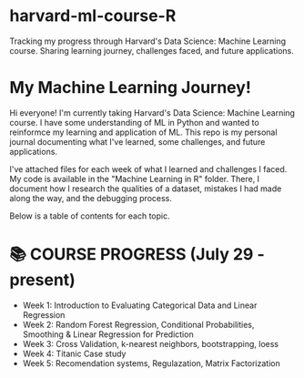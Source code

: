 # harvard-ml-course-R
Tracking my progress through Harvard's Data Science: Machine Learning course. Sharing learning journey, challenges faced, and future applications.

# My Machine Learning Journey!

Hi everyone! I'm currently taking Harvard's Data Science: Machine Learning course. I have some understanding of ML in Python and wanted to reinformce my learning and application of ML. This repo is my personal journal documenting what I've learned, some challenges, and future applications.

I've attached files for each week of what I learned and challenges I faced. 
My code is available in the "Machine Learning in R" folder. There, I document how I research the qualities of a dataset, mistakes I had made along the way, and the debugging process.

Below is a table of contents for each topic.

# 📚 COURSE PROGRESS (July 29 - present)
- Week 1: Introduction to Evaluating Categorical Data and Linear Regression
- Week 2: Random Forest Regression, Conditional Probabilities, Smoothing & Linear Regression for Prediction
- Week 3: Cross Validation, k-nearest neighbors, bootstrapping, loess
- Week 4: Titanic Case study
- Week 5: Recomendation systems, Regulazation, Matrix Factorization
